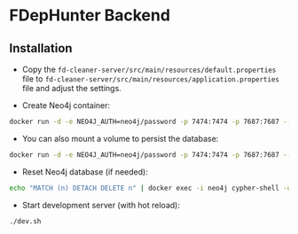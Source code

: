 # FDepHunter Backend

## Installation

- Copy the `fd-cleaner-server/src/main/resources/default.properties` file to `fd-cleaner-server/src/main/resources/application.properties` file and adjust the settings.

- Create Neo4j container:
```bash
docker run -d -e NEO4J_AUTH=neo4j/password -p 7474:7474 -p 7687:7687 --name=neo4j neo4j
```
- You can also mount a volume to persist the database:
```bash
docker run -d -e NEO4J_AUTH=neo4j/password -p 7474:7474 -p 7687:7687 --name=neo4j --volume=<some_path_in_your_filesystem>:/data neo4j
```

- Reset Neo4j database (if needed):
```bash
echo "MATCH (n) DETACH DELETE n" | docker exec -i neo4j cypher-shell -u neo4j -p password
```

- Start development server (with hot reload):
```bash
./dev.sh
```